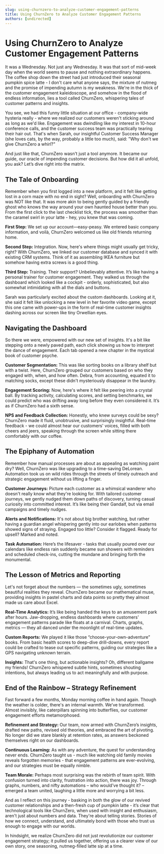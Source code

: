 ```yaml
---
slug: using-churnzero-to-analyze-customer-engagement-patterns
title: Using ChurnZero to Analyze Customer Engagement Patterns
authors: [undirected]
---
```



# Using ChurnZero to Analyze Customer Engagement Patterns

It was a Wednesday. Not just any Wednesday. It was that sort of mid-week day when the world seems to pause and nothing extraordinary happens. The coffee shop down the street had just introduced their seasonal pumpkin spice latte - I don't care what anyone says, the mixture of nutmeg and the promise of impending autumn is my weakness. We're in the thick of the customer engagement kaleidoscope, and somehow in the flood of endless information, lies a tool called ChurnZero, whispering tales of customer patterns and insights.

You see, we had this funny little situation at our office - company-wide hysteria really - where we realized our customers weren't sticking around as long as we'd like. Engagement was dwindling like my interest in 10-hour conference calls, and the customer success team was practically tearing their hair out. That's when Sarah, our insightful Customer Success Manager (she loves cats, by the way, probably a little too much), said: "Why don't we give ChurnZero a whirl?" 

And just like that, ChurnZero wasn't just a tool anymore. It became our guide, our oracle of impending customer decisions. But how did it all unfold, you ask? Let’s dive right into the matrix.

## The Tale of Onboarding

Remember when you first logged into a new platform, and it felt like getting lost in a corn maze with no end in sight? Well, onboarding with ChurnZero was NOT like that. It was more akin to being gently guided by a friendly ghost who knows the way around your own haunted house better than you. From the first click to the last checklist tick, the process was smoother than the caramel swirl in your latte - hey, you knew that was coming.

**First Step:** We set up our account—easy-peasy. We entered basic company information, and voilà, ChurnZero welcomed us like old friends returning home.

**Second Step:** Integration. Now, here's where things might usually get tricky, right? With ChurnZero, we linked our customer database and synced it with existing CRM systems. Think of it as assembling IKEA furniture but somehow having extra screws is a good thing.

**Third Step:** Training. Their support? Unbelievably attentive. It’s like having a personal trainer for customer engagement. They walked us through the dashboard which looked like a cockpit - orderly, sophisticated, but also somewhat intimidating with all the dials and buttons.

Sarah was particularly excited about the custom dashboards. Looking at it, she said it felt like unlocking a new level in her favorite video game, except this one came with power-ups in the form of real-time customer insights dashing across our screen like tiny Orwellian eyes.

## Navigating the Dashboard

So there we were, empowered with our new set of insights. It's a bit like stepping onto a newly paved path, each click showing us how to interpret the dance of engagement. Each tab opened a new chapter in the mystical book of customer psyche.

**Customer Segmentation:** This was like sorting books on a library shelf but with a twist. Here, ChurnZero grouped our customers based on who they engaged with, when, and how often. Debra, from accounting, equated it to matching socks, except these didn't mysteriously disappear in the laundry.

**Engagement Scoring:** Now, here's where it felt like peering into a crystal ball. By tracking activity, calculating scores, and setting benchmarks, we could predict who was drifting away long before they even considered it. It’s as if ChurnZero had a sixth sense.

**NPS and Feedback Collection:** Honestly, who knew surveys could be sexy? ChurnZero made it fluid, unobtrusive, and surprisingly insightful. Real-time feedback - we could almost hear our customers' voices, filled with both cheers and jeers, speaking through the screen while sitting there comfortably with our coffee.

## The Epiphany of Automation

Remember how manual processes are about as appealing as watching paint dry? Well, ChurnZero was like upgrading to a time-saving DeLorean. Automation took us on wild rides through the streets of timely outreach and strategic engagement without us lifting a finger.

**Customer Journeys:** Picture each customer as a whimsical wanderer who doesn't really know what they're looking for. With tailored customer journeys, we gently nudged them down paths of discovery, turning casual curiosity into committed interest. It’s like being their Gandalf, but via email campaigns and timely nudges.

**Alerts and Notifications:** It's not about big brother watching, but rather having a guardian angel whispering gently into our earlobes when patterns showed signs of straying. Engaged too little? Consider it flagged. Ready for upsell? Marked and noted.

**Task Automation:** Here’s the lifesaver - tasks that usually poured over our calendars like endless rain suddenly became sun showers with reminders and scheduled check-ins, cutting the mundane and bringing forth the monumental.

## The Lesson of Metrics and Reporting

Let's not forget about the numbers — the sometimes ugly, sometimes beautiful realities they reveal. ChurnZero became our mathematical muse, providing insights in pastel charts and data points so pretty they almost made us care about Excel.

**Real-Time Analytics:** It’s like being handed the keys to an amusement park after hours. Jaw-dropping, endless dashboards where customers' engagement patterns parade like floats at a carnival. Charts, graphs, metrics — they all danced under the moonlight of real-time updates.

**Custom Reports:** We played it like those “choose-your-own-adventure” books. From basic health scores to deep-dive drill-downs, every report could be crafted to tease out specific patterns, guiding our strategies like a GPS navigating unknown terrain.

**Insights:** That's one thing, but actionable insights? Oh, different ballgame my friends! ChurnZero whispered subtle hints, sometimes shouting intentions, but always leading us to act meaningfully and with purpose.

## End of the Rainbow – Strategy Refinement

Fast forward a few months, Monday morning coffee in hand again. Though the weather is colder, there's an internal warmth. We’ve transformed. Almost invisibly, like caterpillars spinning into butterflies, our customer engagement efforts metamorphosed.

**Refinement and Strategy:** Our team, now armed with ChurnZero’s insights, drafted new paths, revised old theories, and embraced the art of pivoting. No longer did we stare blankly at retention rates, as answers beckoned themselves right on our dashboards.

**Continuous Learning:** As with any adventure, the quest for understanding never ends. ChurnZero taught us - much like watching old family movies reveals forgotten memories - that engagement patterns are ever-evolving, and our strategies must be equally nimble.

**Team Morale:** Perhaps most surprising was the rebirth of team spirit. With confusion turned into clarity, frustration into action, there was joy. Through graphs, numbers, and nifty automations – who would’ve thought it? – emerged a team united, laughing a little more and worrying a bit less.

And as I reflect on this journey - basking in both the glow of our revived customer relationships and a then-fresh cup of pumpkin latte - it’s clear that technological tools like ChurnZero, when used with insight and enthusiasm, aren't just about numbers and data. They're about telling stories. Stories of how we connect, understand, and ultimately bond with those who trust us enough to engage with our worlds.

In hindsight, we realize ChurnZero did not just revolutionize our customer engagement strategy; it pulled us together, offering us a clearer view of our own story, one seasoning, nutmeg-filled latte sip at a time.